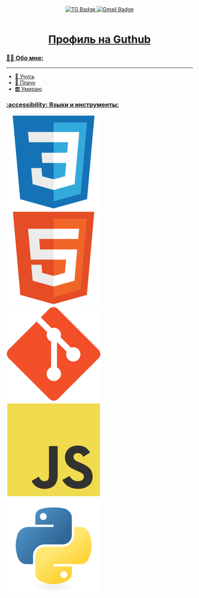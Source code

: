   <div id="badges" align="center">
    <a href = "https://web.telegram.org/k/#@Sigitora">
      <img src = "https://img.shields.io/badge/TG-blue?style=for-the-badge&logo=TG&logoColor=white" alt="TG Badge"
    </a>
     <a href = "https://mail.google.com/mail/u/3/#inbox">
      <img src = "https://img.shields.io/badge/GMAIL-red?style=for-the-badge&logo=Gmail&logoColor=white" alt="Gmail Badge"
    </a>
  </div>

  <div id="viewprof" align="center">
    <img src = "https://komarev.com/ghpvc/?username=Sigitora&style=flat-square&color=blue" alt=""/>
  </div>

  <div id="heythere" align="center">
    <h1>Профиль на Guthub</h1>
  </div>

  ### :man_technologist: Обо мне:
  ---
  - :hear_no_evil: Учусь
  - :abacus: Плачу
  - :ab: Умираю
  
  ### :accessibility: Языки и инструменты:

  <div>
    <img src="https://github.com/devicons/devicon/blob/master/icons/css3/css3-original.svg" width:"40" height:"40"/>  
    <img src="https://github.com/devicons/devicon/blob/master/icons/html5/html5-original.svg" width:"40" height:"40"/>
    <img src="https://github.com/devicons/devicon/blob/master/icons/git/git-original.svg" width:"40" height:"40"/>
    <img src="https://github.com/devicons/devicon/blob/master/icons/javascript/javascript-original.svg" width:"40" height:"40"/>
    <img src="https://github.com/devicons/devicon/blob/master/icons/python/python-original.svg" width:"40" height:"40"/>
  </div>
